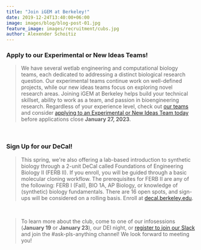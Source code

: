 ```yaml
---
title: "Join iGEM at Berkeley!"
date: 2019-12-24T13:40:00+06:00
image: images/blog/blog-post-01.jpg
feature_image: images/recruitment/cubs.jpg
author: Alexender Schoitiz
---
```

### Apply to our Experimental or New Ideas Teams!

> We have several wetlab engineering and computational biology teams, each dedicated to addressing a distinct biological research question. Our experimental teams continue work on well-defined projects, while our new ideas teams focus on exploring novel research areas. Joining iGEM at Berkeley helps build your technical skillset, ability to work as a team, and passion in bioengineering research. Regardless of your experience level, check out [our teams](https://igem.berkeley.edu/experimental/) and consider [applying to an Experimental or New Ideas Team today](https://docs.google.com/forms/d/e/1FAIpQLSc4kUSmc6TNFonkDwzAppapGv4q64xXsdXETc97yCoA8jOfSA/viewform?usp=sf_link) before applications close **January 27, 2023**.

&nbsp;

### Sign Up for our DeCal!

> This spring, we're also offering a lab-based introduction to synthetic biology through a 2-unit DeCal called Foundations of Engineering Biology II (FERB II). If you enroll, you will be guided through a basic molecular cloning workflow. The prerequisites for FERB II are any of the following: FERB I (Fall), BIO 1A, AP Biology, or knowledge of (synthetic) biology fundamentals. There are 16 open spots, and sign-ups will be considered on a rolling basis. Enroll at [decal.berkeley.edu](https://decal.berkeley.edu/courses/).

&nbsp;

> To learn more about the club, come to one of our infosessions (**January 19** or **January 23**), our DEI night, or [register to join our Slack](https://docs.google.com/forms/u/4/d/e/1FAIpQLSciPYdSDdNb4FvcPPpFazVGbXGj0E5AF2ZrsiZi8MT6jDlGfQ/viewform?usp=send_form) and join the #ask-pls-anything channel! We look forward to meeting you!